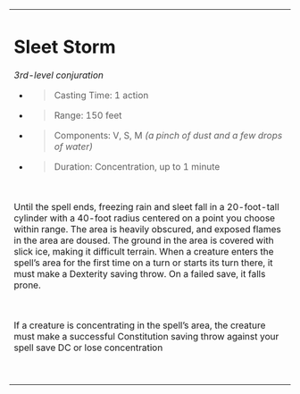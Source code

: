 <table><tbody><tr class="odd"><td><h1 id="sleet-storm"><strong>Sleet Storm</strong></h1><p><em>3rd-level conjuration</em></p><ul><li><blockquote><p>Casting Time: 1 action</p></blockquote></li><li><blockquote><p>Range: 150 feet</p></blockquote></li><li><blockquote><p>Components: V, S, M <em>(a pinch of dust and a few drops of water)</em></p></blockquote></li><li><blockquote><p>Duration: Concentration, up to 1 minute</p></blockquote></li></ul><p> </p><p>Until the spell ends, freezing rain and sleet fall in a 20-foot-tall cylinder with a 40-foot radius centered on a point you choose within range. The area is heavily obscured, and exposed flames in the area are doused. The ground in the area is covered with slick ice, making it difficult terrain. When a creature enters the spell’s area for the first time on a turn or starts its turn there, it must make a Dexterity saving throw. On a failed save, it falls prone.</p><p> </p><p>If a creature is concentrating in the spell’s area, the creature must make a successful Constitution saving throw against your spell save DC or lose concentration</p><p> </p></td></tr></tbody></table>